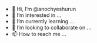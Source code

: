 - 👋 Hi, I’m @anochyeshurun
- 👀 I’m interested in ...
- 🌱 I’m currently learning ...
- 💞️ I’m looking to collaborate on ...
- 📫 How to reach me ...

<!---
anochyeshurun/anochyeshurun is a ✨ special ✨ repository because its `README.md` (this file) appears on your GitHub profile.
You can click the Preview link to take a look at your changes.
--->
